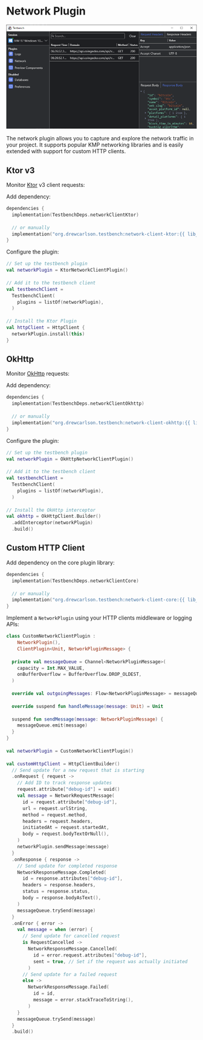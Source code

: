 # Network Plugin

![](../img/plugins_network.png)

The network plugin allows you to capture and explore the network traffic in your project.
It supports popular KMP networking libraries and is easily extended with support for custom HTTP clients.



## Ktor v3

Monitor [Ktor](https://ktor.io/) v3 client requests:

Add dependency:

```kotlin
dependencies {
  implementation(TestbenchDeps.networkClientKtor)

  // or manually
  implementation("org.drewcarlson.testbench:network-client-ktor:{{ lib_version }}")
}
```

Configure the plugin:

```kotlin
// Set up the testbench plugin
val networkPlugin = KtorNetworkClientPlugin()

// Add it to the testbench client
val testbenchClient =
  TestbenchClient(
    plugins = listOf(networkPlugin),
  )

// Install the Ktor Plugin
val httpClient = HttpClient {
  networkPlugin.install(this)
}
```

## OkHttp

Monitor [OkHttp](https://github.com/square/okhttp/) requests:

Add dependency:

```kotlin
dependencies {
  implementation(TestbenchDeps.networkClientOkhttp)

  // or manually
  implementation("org.drewcarlson.testbench:network-client-okhttp:{{ lib_version }}")
}
```

Configure the plugin:

```kotlin
// Set up the testbench plugin
val networkPlugin = OkHttpNetworkClientPlugin()

// Add it to the testbench client
val testbenchClient =
  TestbenchClient(
    plugins = listOf(networkPlugin),
  )

// Install the OkHttp interceptor
val okhttp = OkHttpClient.Builder()
  .addInterceptor(networkPlugin)
  .build()
```

## Custom HTTP Client

Add dependency on the core plugin library:

```kotlin
dependencies {
  implementation(TestbenchDeps.networkClientCore)

  // or manually
  implementation("org.drewcarlson.testbench:network-client-core:{{ lib_version }}")
}
```

Implement a `NetworkPlugin` using your HTTP clients middleware or logging APIs:

```kotlin
class CustomNetworkClientPlugin :
    NetworkPlugin(),
    ClientPlugin<Unit, NetworkPluginMessage> {

  private val messageQueue = Channel<NetworkPluginMessage>(
    capacity = Int.MAX_VALUE,
    onBufferOverflow = BufferOverflow.DROP_OLDEST,
  )

  override val outgoingMessages: Flow<NetworkPluginMessage> = messageQueue.receiveAsFlow()

  override suspend fun handleMessage(message: Unit) = Unit

  suspend fun sendMessage(message: NetworkPluginMessage) {
    messageQueue.emit(message)
  }
}

val networkPlugin = CustomNetworkClientPlugin()

val customHttpClient = HttpClientBuilder()
  // Send update for a new request that is starting
  .onRequest { request ->
    // Add ID to track response updates
    request.attribute["debug-id"] = uuid()
    val message = NetworkRequestMessage(
      id = request.attribute["debug-id"],
      url = request.urlString,
      method = request.method,
      headers = request.headers,
      initiatedAt = request.startedAt,
      body = request.bodyTextOrNull(),
    )
    networkPlugin.sendMessage(message)
  }
  .onResponse { response ->
    // Send update for completed response
    NetworkResponseMessage.Completed(
      id = response.attributes["debug-id"],
      headers = response.headers,
      status = response.status,
      body = response.bodyAsText(),
    )
    messageQueue.trySend(message)
  }
  .onError { error ->
    val message = when (error) {
      // Send update for cancelled request
      is RequestCancelled ->
        NetworkResponseMessage.Cancelled(
          id = error.request.attributes["debug-id"],
          sent = true, // Set if the request was actually initiated
        )
      // Send update for a failed request
      else ->
        NetworkResponseMessage.Failed(
          id = id,
          message = error.stackTraceToString(),
        )
    }
    messageQueue.trySend(message)
  }
  .build()
```

